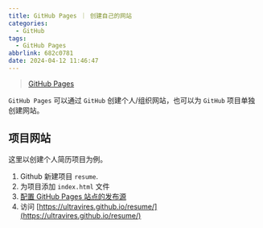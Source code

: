 ```yaml
---
title: GitHub Pages ｜ 创建自己的网站
categories:
  - GitHub
tags:
  - GitHub Pages
abbrlink: 682c0781
date: 2024-04-12 11:46:47
---
```


> [GitHub Pages](https://pages.github.com/)

`GitHub Pages` 可以通过 `GitHub` 创建个人/组织网站，也可以为 `GitHub` 项目单独创建网站。

## 项目网站

这里以创建个人简历项目为例。

1. Github 新建项目 `resume`.
2. 为项目添加 `index.html` 文件
3. [配置 GitHub Pages 站点的发布源](https://docs.github.com/zh/pages/getting-started-with-github-pages/configuring-a-publishing-source-for-your-github-pages-site)
4. 访问 [https://ultravires.github.io/resume/](https://ultravires.github.io/resume/)